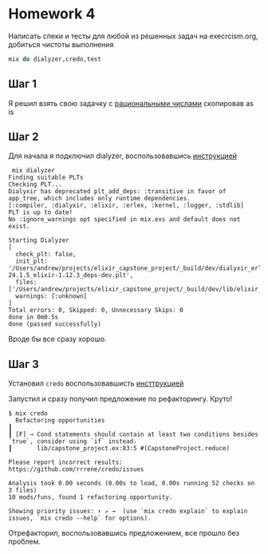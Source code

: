 # Homework 4

Написать спеки и тесты для любой из решенных задач на execrcism.org, добиться чистоты выполнения
```elixir
mix do dialyzer,credo,test
```

## Шаг 1

Я решил взять свою задачку с [рациональными числами](https://exercism.org/tracks/elixir/exercises/rational-numbers/solutions/AgeevAndrew) скопировав as is

## Шаг 2

Для начала я подключил dialyzer, воспользовавшись [инструкцией](https://github.com/jeremyjh/dialyxir/wiki/Phoenix-Dialyxir-Quickstart)

```shell
 mix dialyzer
Finding suitable PLTs
Checking PLT...
Dialyxir has deprecated plt_add_deps: :transitive in favor of app_tree, which includes only runtime dependencies.
[:compiler, :dialyxir, :elixir, :erlex, :kernel, :logger, :stdlib]
PLT is up to date!
No :ignore_warnings opt specified in mix.exs and default does not exist.

Starting Dialyzer
[
  check_plt: false,
  init_plt: '/Users/andrew/projects/elixir_capstone_project/_build/dev/dialyxir_erlang-24.1.5_elixir-1.12.3_deps-dev.plt',
  files: ['/Users/andrew/projects/elixir_capstone_project/_build/dev/lib/elixir_capstone_project/ebin/Elixir.CapstoneProject.beam'],
  warnings: [:unknown]
]
Total errors: 0, Skipped: 0, Unnecessary Skips: 0
done in 0m0.5s
done (passed successfully)
```

Вроде бы все сразу хорошо.

## Шаг 3

Установил `credo` воспользовавшисть [инсттрукцией](https://github.com/rrrene/credo)

Запустил и сразу получил предложение по рефакторингу. Круто!
```shell
$ mix credo
  Refactoring opportunities                                                                                                                                                 
┃ 
┃ [F] → Cond statements should contain at least two conditions besides `true`, consider using `if` instead.
┃       lib/capstone_project.ex:83:5 #(CapstoneProject.reduce)

Please report incorrect results: https://github.com/rrrene/credo/issues

Analysis took 0.00 seconds (0.00s to load, 0.00s running 52 checks on 3 files)
10 mods/funs, found 1 refactoring opportunity.

Showing priority issues: ↑ ↗ →  (use `mix credo explain` to explain issues, `mix credo --help` for options).
```

Отрефакторил, воспользовавшись предложением, все прошло без проблем.
